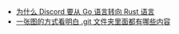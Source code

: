 - [为什么 Discord 要从 Go 语言转向 Rust 语言](https://discord.com/blog/why-discord-is-switching-from-go-to-rust)
- [一张图的方式看明白 .git 文件夹里面都有哪些内容](https://twitter.com/HiTw93/status/1776760549260546131)
